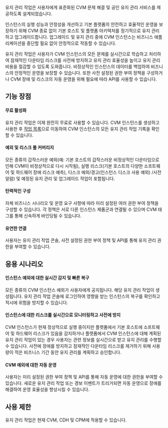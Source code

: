 유지 관리 작업은 사용자에게 표준화된 CVM 문제 해결 및 공인 유지 관리 서비스를 제공하도록 설계되었습니다.

인스턴스의 실행 성능과 안정성을 개선하고 기본 플랫폼의 안전하고 효율적인 운영을 보장하기 위해 CVM 종료 없이 기본 호스트 및 플랫폼 아키텍처를 정기적으로 유지 관리하고 업그레이드합니다. 업그레이드 및 유지 관리 중에 CVM 인스턴스는 비즈니스 애플리케이션을 중단할 필요 없이 안정적으로 작동할 수 있습니다.

유지 관리 작업은 사용자가 CVM 인스턴스의 모든 문제를 실시간으로 학습하고 처리하여 잠재적인 다운타임 리스크를 사전에 방지하고 유지 관리 효율성을 높이고 유지 관리 비용을 절감할 수 있도록 도와줍니다. 비정상적인 인스턴스의 데이터를 백업하여 비즈니스의 안정적인 운영을 보장할 수 있습니다. 또한 사전 설정된 권한 부여 정책을 구성하거나 CVM 장애 및 리스크의 자동 운영을 위해 필요에 따라 API를 사용할 수 있습니다.

## 기능 장점

#### 무료 활성화

유지 관리 작업은 이제 완전히 무료로 사용할 수 있습니다. CVM 인스턴스를 생성하고 사용한 후 [작업 목록](https://console.cloud.tencent.com/cvm/repair/list)으로 이동하여 CVM 인스턴스의 모든 유지 관리 작업 기록을 확인할 수 있습니다.

#### 예외 및 리스크 풀 커버리지

모든 종류의 갑작스러운 예외(예: 기본 호스트의 갑작스러운 비정상적인 다운타임으로 인해 CVM이 비정상적으로 다시 시작됨), 실행 리스크(기본 호스트의 다양한 소프트웨어 및 하드웨어 장애 리스크 예측), 디스크 예외/경고(인스턴스 디스크 사용 예외) /사전 알람) 및 예정된 유지 관리 및 업그레이드 작업이 포함됩니다.

#### 탄력적인 구성

자체 비즈니스 시나리오 및 운영 요구 사항에 따라 미리 설정된 여러 권한 부여 정책을 구성할 수 있습니다. 각 정책은 서로 다른 인스턴스 제품군과 연결될 수 있으며 CVM 태그를 통해 신속하게 바인딩될 수 있습니다.

#### 유연한 연결

사용자는 유지 관리 작업 콘솔, 사전 설정된 권한 부여 정책 및 API를 통해 유지 관리 권한을 부여할 수 있습니다.

## 응용 시나리오

#### 인스턴스 예외에 대한 실시간 감지 및 빠른 복구

모든 종류의 CVM 인스턴스 예외가 사용자에게 공지됩니다. 해당 유지 관리 작업이 생성됩니다. 유지 관리 작업 콘솔에 로그인하여 영향을 받는 인스턴스의 복구를 확인하고 적시에 위험을 방지할 수 있습니다.

#### 인스턴스에 대한 리스크를 실시간으로 모니터링하고 사전에 방지

CVM 인스턴스가 현재 정상적으로 실행 중이지만 플랫폼에서 기본 호스트에 소프트웨어 및 하드웨어 리스크가 있음을 감지하거나 플랫폼에서 CVM 인스턴스에 대해 계획된 유지 관리 작업이 있는 경우 사용자는 관련 정보를 실시간으로 받고 유지 관리를 수행할 수 있습니다. 사전에 장애를 방지하고 잠재적인 다운타임 리스크를 제거하기 위해 사용량이 적은 비즈니스 기간 동안 유지 관리를 계획하고 승인합니다.

#### CVM 예외에 대한 자동 운영

사용자는 미리 설정된 권한 부여 정책 및 API를 통해 자동 운영에 대한 권한을 부여할 수 있습니다. 새로운 유지 관리 작업 또는 경보 이벤트가 트리거되면 자동 운영으로 장애를 해결하여 운영 효율성을 향상시킬 수 있습니다.

## 사용 제한

유지 관리 작업은 현재 CVM, CDH 및 CPM에 적용할 수 있습니다.
